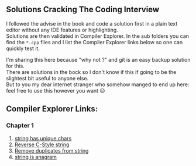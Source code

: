 ## Solutions Cracking The Coding Interview

I followed the advise in the book and code a solution first in a plain text editor without any IDE features or highlighting.    
Solutions are then validated in Compiler Explorer. 
In the sub folders you can find the `*.cpp` files and I list the Compiler Explorer links below so one can quickly test it. 

I'm sharing this here because "why not ?" and git is an easy backup solution for this.   
There are solutions in the bock so I don't know if this if going to be the slightest bit useful to anyone else.   
But to you my dear internet stranger who somehow manged to end up here: feel free to use this however you want :wink:


## Compiler Explorer Links:

### Chapter 1

1. [string has unique chars](https://www.godbolt.org/z/E14vqTE3Y)
2. [Reverse C-Style string](https://www.godbolt.org/z/WjhWehnrP)
3. [Remove duplicates from string](https://www.godbolt.org/z/x36Yo9dYf)
3. [string is anagram](https://www.godbolt.org/z/P3rqzEqGa)

